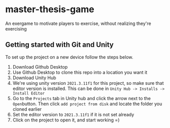 # master-thesis-game
An exergame to motivate players to exercise, without realizing they're exercising


## Getting started with Git and Unity

To set up the project on a new device follow the steps below.

1. Download Github Desktop
2. Use Github Desktop to clone this repo into a location you want it 
3. Download Unity Hub
4. We're using unity version `2021.3.11f1` for this project, so make sure that editor version is installed. This can be done in `Unity Hub -> Installs -> Install Editor`
5. Go to the `Projects` tab in Unity hub and click the arrow next to the `Open`button. Then click `add project from disk` and locate the folder you cloned earlier
6. Set the editor version to `2021.3.11f1` if it is not set already
7. Click on the project to open it, and start working =)




